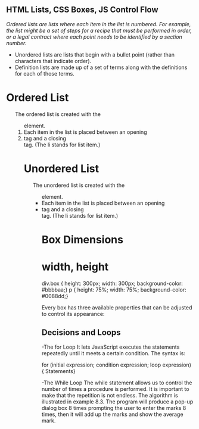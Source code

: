 
## HTML Lists, CSS Boxes, JS Control Flow

*Ordered lists are lists where each item in the list is
numbered. For example, the list might be a set of steps for
a recipe that must be performed in order, or a legal contract
where each point needs to be identified by a section
number.*
+ Unordered lists are lists that begin with a bullet point
(rather than characters that indicate order).
+ Definition lists are made up of a set of terms along with the
definitions for each of those terms.

# Ordered List 

<ol>
The ordered list is created with
the <ol> element.
<li>
Each item in the list is placed
between an opening <li> tag
and a closing </li> tag. (The li
stands for list item.)
  
# Unordered List 
  
  <ul>
The unordered list is created
with the <ul> element.
<li>
Each item in the list is placed
between an opening <li> tag
and a closing </li> tag. (The li
stands for list item.)
    
# Box Dimensions
# width, height
    
 div.box {
height: 300px;
width: 300px;
background-color: #bbbbaa;}
p {
height: 75%;
width: 75%;
background-color: #0088dd;}

Every box has three available properties that
can be adjusted to control its appearance:
    


## Decisions and Loops
    
-The for Loop
It lets JavaScript executes the statements repeatedly until it meets a certain condition. The syntax is:

for (initial expression; condition expression; loop expression)
{ Statements}
    
-The While Loop
The while statement allows us to control the number of times a procedure is performed. It is important to make that the repetition is not endless.
The algorithm is illustrated in example 8.3. The program will produce a pop-up dialog box 8 times prompting the user to enter the marks 8 times, 
then it will add up the marks and show the average mark.

